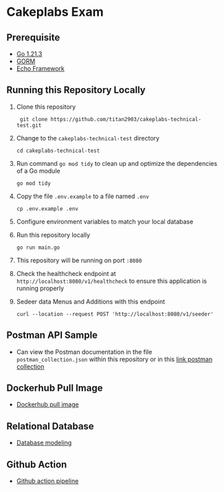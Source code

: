 # Cakeplabs Exam

## Prerequisite

- [Go 1.21.3](https://golang.org/dl/)
- [GORM](https://gorm.io/index.html)
- [Echo Framework](https://echo.labstack.com/)

## Running this Repository Locally

1. Clone this repository

   ```shell
    git clone https://github.com/titan2903/cakeplabs-technical-test.git
   ```

2. Change to the `cakeplabs-technical-test` directory

    ```shell
    cd cakeplabs-technical-test
    ```

3. Run command `go mod tidy` to clean up and optimize the dependencies of a Go module

    ```shell
    go mod tidy
    ```

4. Copy the file `.env.example` to a file named `.env`

   ```shell
   cp .env.example .env
   ```

5. Configure environment variables to match your local database

6. Run this repository locally

   ```shell
   go run main.go
   ```

7. This repository will be running on port `:8080`

8. Check the healthcheck endpoint at `http://localhost:8080/v1/healthcheck` to ensure this application is running properly

9. Sedeer data Menus and Additions with this endpoint

    ```shell
    curl --location --request POST 'http://localhost:8080/v1/seeder'
    ```

## Postman API Sample

- Can view the Postman documentation in the file `postman_collection.json` within this repository or in this [link postman collection](https://ik.imagekit.io/ckb21lc9cd/postman_collection_hunkbbdt3.json?updatedAt=1698280661423)

## Dockerhub Pull Image

- [Dockerhub pull image](https://hub.docker.com/r/titan29/cakeplabs-technical-test)

## Relational Database

- [Database modeling](https://dbdiagram.io/d/cakeplabs-tehcnical-test-65386b2affbf5169f062112e)

## Github Action

- [Github action pipeline](https://github.com/titan2903/cakeplabs-technical-test/actions)
